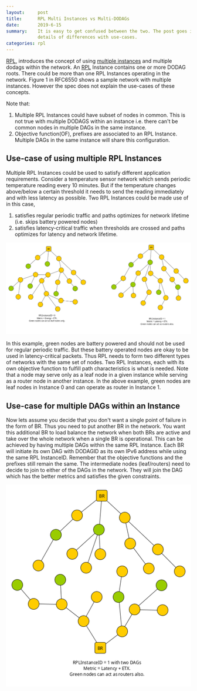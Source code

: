 ```yaml
---
layout:     post
title:      RPL Multi Instances vs Multi-DODAGs
date:       2019-6-15
summary:    It is easy to get confused between the two. The post goes into the
            details of differences with use-cases.
categories: rpl
---
```


[RPL][1], introduces the concept of using [multiple instances][2] and multiple
dodags within the network.  An [RPL][1] Instance contains one or more DODAG
roots. There could be more than one RPL Instances operating in the network.
Figure 1 in RFC6550 shows a sample network with multiple instances. However the
spec does not explain the use-cases of these concepts.

Note that:
1. Multiple RPL Instances could have subset of nodes in common. This is not
   true with multiple DODAGS within an instance i.e. there can't be common
   nodes in multiple DAGs in the same instance.
2. Objective function(OF), prefixes are associated to an RPL Instance. Multiple
   DAGs in the same instance will share this configuration.

## Use-case of using multiple RPL Instances
Multiple RPL Instances could be used to satisfy different application
requirements. Consider a temperature sensor network which sends periodic
temperature reading every 10 minutes. But if the temperature changes
above/below a certain threshold it needs to send the reading immediately and
with less latency as possible. Two RPL Instances could be made use of in this case,
1. satisfies regular periodic traffic and paths optimizes for network lifetime
   (i.e. skips battery powered nodes)
2. satisfies latency-critical traffic when thresholds are crossed and paths
   optimizes for latency and network lifetime.

![Alt text](/images/rpl_multi.png "Multiple Instances")

In this example, green nodes are battery powered and should not be used for
regular periodic traffic. But these battery operated nodes are okay to be used
in latency-critical packets. Thus RPL needs to form two different types of
networks with the same set of nodes. Two RPL Instances, each with its own
objective function to fulfill path characteristics is what is needed. Note that
a node may serve only as a leaf node in a given instance while serving as a
router node in another instance. In the above example, green nodes are leaf
nodes in Instance 0 and can operate as router in Instance 1.

## Use-case for multiple DAGs within an Instance
Now lets assume you decide that you don't want a single point of failure in the
form of BR. Thus you need to put another BR in the network. You want this
additional BR to load balance the network when both BRs are active and take
over the whole network when a single BR is operational. This can be achieved by
having multiple DAGs within the same RPL Instance. Each BR will initiate its
own DAG with DODAGID as its own IPv6 address while using the same RPL
InstanceID. Remember that the objective functions and the prefixes still remain
the same. The intermediate nodes (leaf/routers) need to decide to join to
either of the DAGs in the network. They will join the DAG which has the better
metrics and satisfies the given constraints.

![Alt text](/images/rpl_multi_dags.png "Multiple DAGs per for Instance=1")

[1]: https://tools.ietf.org/html/rfc6550
[2]: https://tools.ietf.org/html/rfc6550#section-3.1.3
